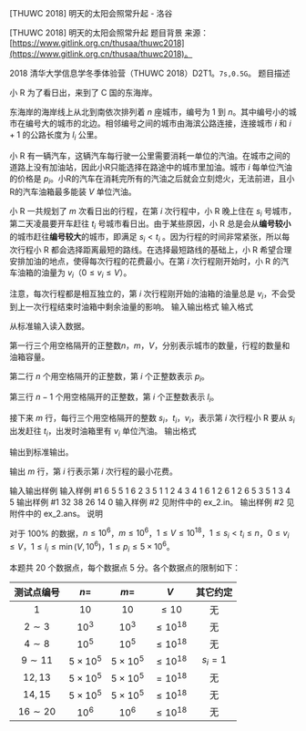 



[THUWC 2018] 明天的太阳会照常升起 - 洛谷














[THUWC 2018] 明天的太阳会照常升起
题目背景
来源：[https://www.gitlink.org.cn/thusaa/thuwc2018](https://www.gitlink.org.cn/thusaa/thuwc2018)。

2018 清华大学信息学冬季体验营（THUWC 2018）D2T1。$\texttt{7s,0.5G}$。
题目描述

小 R 为了看日出，来到了 C 国的东海岸。

东海岸的海岸线上从北到南依次排列着 $n$ 座城市，编号为 $1$ 到 $n$。其中编号小的城市在编号大的城市的北边。相邻编号之间的城市由海滨公路连接，连接城市 $i$ 和 $i+1$ 的公路长度为 $l_i$ 公里。

小 R 有一辆汽车，这辆汽车每行驶一公里需要消耗一单位的汽油。在城市之间的道路上没有加油站，因此小R只能选择在路途中的城市里加油。城市 $i$ 每单位汽油的价格是 $p_i$。小R的汽车在消耗完所有的汽油之后就会立刻熄火，无法前进，且小R的汽车油箱最多能装 $V$ 单位汽油。

小 R 一共规划了 $m$ 次看日出的行程，在第 $i$ 次行程中，小 R 晚上住在 $s_i$ 号城市，第二天凌晨要开车赶往 $t_i$ 号城市看日出。由于某些原因，小 R 总是会从**编号较小**的城市赶往**编号较大**的城市，即满足 $s_i<t_i$ 。因为行程的时间非常紧张，所以每次行程小 R 都会选择距离最短的路线。在选择最短路线的基础上，小 R 希望合理安排加油的地点，使得每次行程的花费最小。在第 $i$ 次行程刚开始时，小 R 的汽车油箱的油量为 $v_i$（$0\le v_i\le V$）。

注意，每次行程都是相互独立的，第 $i$ 次行程刚开始的油箱的油量总是 $v_i$，不会受到上一次行程结束时油箱中剩余油量的影响。
输入输出格式
输入格式


从标准输入读入数据。

第一行三个用空格隔开的正整数$n，m，V$，分别表示城市的数量，行程的数量和油箱容量。

第二行 $n$ 个用空格隔开的正整数，第 $i$ 个正整数表示 $p_i$。

第三行 $n-1$ 个用空格隔开的正整数，第 $i$ 个正整数表示 $l_i$。

接下来 $m$ 行，每行三个用空格隔开的整数 $s_i$，$t_i$，$v_i$，表示第 $i$ 次行程小 R 要从 $s_i$ 出发赶往 $t_i$，出发时油箱里有 $v_i$ 单位汽油。	
输出格式


输出到标准输出。

输出 $m$ 行，第 $i$ 行表示第 $i$ 次行程的最小花费。

输入输出样例
输入样例 #1
6 5 5
1 6 2 3 5 1
1 2 4 3 4
1 6 1
2 6 1
2 6 5
3 5 1
3 4 5
输出样例 #1
32
38
26
14
0
输入样例 #2
见附件中的 ex_2.in。
输出样例 #2
见附件中的 ex_2.ans。
说明

对于 100% 的数据，$n\le10^6$，$m\le10^6$，$1\le V\le 10^{18}$，$1\le s_i<t_i \le n$，$0\le v_i \le V$，$1\le l_i\le\min(V,10^6)$，$1\le p_i\le5\times10^6$。

本题共 $20$ 个数据点，每个数据点 $5$ 分。各个数据点的限制如下：

 
| 测试点编号 | $n=$ | $m=$ | $V$ | 其它约定 |
| :--: | :--: | :--: | :--: | :--: |
| $1$ | $10$ | $10$ | $\le 10$ | 无 |
| $2\sim 3$ | $10^3$ | $10^3$ | $\le 10^{18}$ | 无 |
| $4\sim 8$ | $10^5$ | $10^5$ | $\le 10^{18}$ | 无 |
| $9\sim 11$ | $5\times 10^5$ | $5\times 10^5$ | $\le 10^{18}$ | $s_i=1$ |
| $12,13$ | $5\times 10^5$ | $5\times 10^5$ | $= 10^{18}$ | 无 |
| $14,15$ | $5\times 10^5$ | $5\times 10^5$ | $\le 10^{18}$ | 无 |
| $16\sim 20$ | $10^6$ | $10^6$ | $\le 10^{18}$ | 无 |









